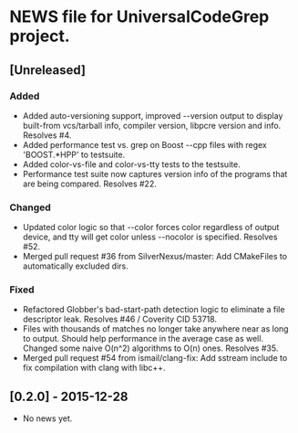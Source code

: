 # NEWS file for UniversalCodeGrep project.


## [Unreleased]
### Added
- Added auto-versioning support, improved --version output to display built-from vcs/tarball info, compiler version, libpcre version and info.  Resolves #4.
- Added performance test vs. grep on Boost --cpp files with regex 'BOOST.*HPP' to testsuite.
- Added color-vs-file and color-vs-tty tests to the testsuite.
- Performance test suite now captures version info of the programs that are being compared.  Resolves #22.

### Changed
- Updated color logic so that --color forces color regardless of output device, and tty will get color unless --nocolor is specified.  Resolves #52.
- Merged pull request #36 from SilverNexus/master: Add CMakeFiles to automatically excluded dirs.

### Fixed
- Refactored Globber's bad-start-path detection logic to eliminate a file descriptor leak.  Resolves #46 / Coverity CID 53718.
- Files with thousands of matches no longer take anywhere near as long to output.  Should help performance in the average case as well.  Changed some naive O(n^2) algorithms to O(n) ones.  Resolves #35.
- Merged pull request #54 from ismail/clang-fix: Add sstream include to fix compilation with clang with libc++.


## [0.2.0] - 2015-12-28
- No news yet.
